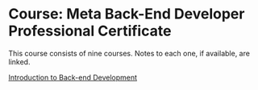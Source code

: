 # Course: Meta Back-End Developer Professional Certificate

This course consists of nine courses.  Notes to each one, if available, are linked.

[Introduction to Back-end Development](backendIntroNotes.md)
